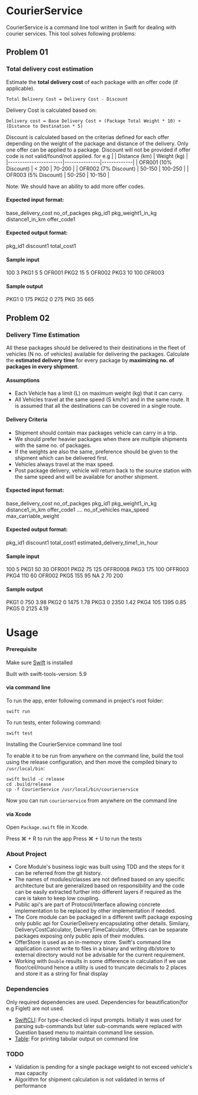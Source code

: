# CourierService

CourierService is a command line tool written in Swift for dealing with courier services. This tool solves following problems:

## **Problem 01**

### Total delivery cost estimation
Estimate the **total delivery cost** of each package with an offer code (if applicable).

```
Total Delivery Cost = Delivery Cost - Discount
```
Delivery Cost is calculated based on:
```
Delivery cost = Base Delivery Cost + (Package Total Weight * 10) + (Distance to Destination * 5)
```
Discount is calculated based on the criterias defined for each offer depending on the weight of the package and distance of the delivery. Only one offer can be applied to a package. Discount will not be provided if offer code is not valid/found/not applied. 
for e.g
|                       | Distance (km) | Weight (kg) |
|-----------------------|---------------|-------------|
| OFR001 (10% Discount) | < 200         | 70-200      |
| OFR002 (7% Discount)  | 50-150        | 100-250     |
| OFR003 (5% Discount)  | 50-250        | 10-150      |

Note: We should have an ability to add more offer codes.

#### Expected input format:

base_delivery_cost no_of_packges
pkg_id1 pkg_weight1_in_kg distance1_in_km offer_code1

#### Expected output format:

pkg_id1 discount1 total_cost1

#### Sample input
100 3
PKG1 5 5 OFR001
PKG2 15 5 OFR002
PKG3 10 100 OFR003

#### Sample output
PKG1 0 175
PKG2 0 275
PKG 35 665

## **Problem 02**

### Delivery Time Estimation

All these packages should be delivered to their destinations in the fleet of vehicles (N no. of vehicles) available for delivering the packages. 
Calculate the **estimated delivery time** for every package by **maximizing no. of packages in every shipment**.
#### Assumptions
- Each Vehicle has a limit (L) on maximum weight (kg) that it can carry.
- All Vehicles travel at the same speed (S km/hr) and in the same route. It is assumed that all the destinations
 can be covered in a single route.

#### Delivery Criteria
- Shipment should contain max packages vehicle can carry in a trip.
- We should prefer heavier packages when there are multiple shipments with the same no. of packages.
- If the weights are also the same, preference should be given to the shipment which can be delivered first.
- Vehicles always travel at the max speed. 
- Post package delivery, vehicle will return back to the source station with the same speed and will be available for another shipment.

#### Expected input format:

base_delivery_cost no_of_packges
pkg_id1 pkg_weight1_in_kg distance1_in_km offer_code1
....
no_of_vehicles max_speed max_carriable_weight

#### Expected output format:

pkg_id1 discount1 total_cost1 estimated_delivery_time1_in_hour

#### Sample input
100 5
PKG1 50 30 OFR001
PKG2 75 125 OFFR0008
PKG3 175 100 OFFR003
PKG4 110 60 OFR002
PKG5 155 95 NA
2 70 200

#### Sample output
PKG1 0 750 3.98
PKG2 0 1475 1.78
PKG3 0 2350 1.42
PKG4 105 1395 0.85
PKG5 0 2125 4.19

# Usage

#### Prerequisite

Make sure [Swift](https://www.swift.org/install/macos/) is installed

Built with swift-tools-version: 5.9

#### via command line
To run the app, enter following command in project's root folder:

```
swift run
```

To run tests, enter following command:

```
swift test
```

Installing the CourierService command line tool

To enable it to be run from anywhere on the command line, build the tool using the release configuration, and then move the compiled binary to `/usr/local/bin`:

```
swift build -c release
cd .build/release
cp -f CourierService /usr/local/bin/courierservice
```
Now you can run `courierservice` from anywhere on the command line

#### via Xcode
Open `Package.swift` file in Xcode.

Press ⌘ + R to run the app
Press ⌘ + U to run the tests

### About Project

- Core Module's business logic was built using TDD and the steps for it can be referred from the git history. 
- The names of modules/classes are not defined based on any specific architecture but are generalized based on responsibility and the code can be easily extracted further into different layers if required as the care is taken to keep low coupling.
- Public api's are part of Protocol/Interface allowing concrete implementation to be replaced by other implementation if needed.
- The Core module can be packaged in a different swift package exposing only public api for CourierDelivery encapsulating other details. Similary, DeliveryCostCalculator, DeiveryTimeCalculator, Offers can be separate packages exposing only public apis of their modules.
- OfferStore is used as an in-memory store. Swift's command line application cannot write to files in a binary and writing db/store to external directory would not be advisable for the current requirement.
- Working with `Double` results in some difference in calculation if we use floor/ceil/round hence a utility is used to truncate decimals to 2 places and store it as a string for final display

### Dependencies
Only required dependencies are used. Dependencies for beautification(for e.g Figlet) are not used.
- [SwiftCLI](https://github.com/jakeheis/SwiftCLI): For type-checked cli input prompts. Initially it was used for parsing sub-commands but later sub-commands were replaced with Question based menu to maintain command line session.
- [Table](https://github.com/JanGorman/Table): For printing tabular output on command line

### TODO
- Validation is pending for a single package weight to not exceed vehicle's max capacity
- Algorithm for shipment calculation is not validated in terms of performance
